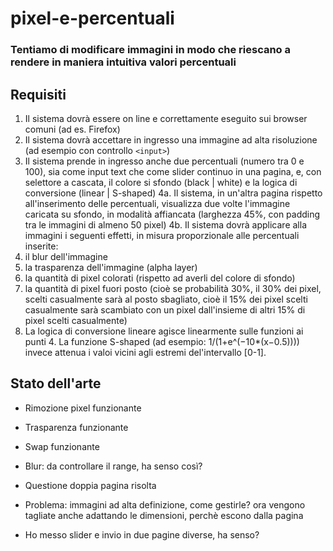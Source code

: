 ﻿# pixel-e-percentuali
### Tentiamo di modificare immagini in modo che riescano a rendere in maniera intuitiva valori percentuali

## Requisiti

1. Il sistema dovrà essere on line e correttamente eseguito sui browser comuni (ad es. Firefox)
2. Il sistema dovrà accettare in ingresso una immagine ad alta risoluzione (ad esempio con controllo `<input>`)
3. Il sistema prende in ingresso anche due percentuali (numero tra 0 e 100), sia come input text che come slider continuo in una pagina, e, con selettore a cascata, il colore si sfondo (black | white) e la logica di conversione (linear | S-shaped)
4a. Il sistema, in un'altra pagina rispetto all'inserimento delle percentuali, visualizza due volte l'immagine caricata su sfondo, in modalità affiancata (larghezza 45%, con padding tra le immagini di almeno 50 pixel)
4b. Il sistema dovrà applicare alla immagini i seguenti effetti, in misura proporzionale alle percentuali inserite:
  1. il blur dell'immagine
  2. la trasparenza dell'immagine (alpha layer)
  3. la quantità di pixel colorati (rispetto ad averli del colore di sfondo)
  4. la quantità di pixel fuori posto (cioè se probabilità 30%, il 30% dei pixel, scelti casualmente sarà al posto sbagliato, cioè il 15% dei pixel scelti casualmente sarà scambiato con un pixel dall'insieme di altri 15% di pixel scelti casualmente)
5. La logica di conversione lineare agisce linearmente sulle funzioni ai punti 4. 
La funzione S-shaped (ad esempio: 1/(1+e^(−10*(x−0.5)))) invece attenua i valoi vicini agli estremi del'intervallo [0-1].


## Stato dell'arte
- Rimozione pixel funzionante
- Trasparenza funzionante
- Swap funzionante 
- Blur: da controllare il range, ha senso così?
- Questione doppia pagina risolta

- Problema: immagini ad alta definizione, come gestirle? ora vengono tagliate anche adattando le dimensioni, perchè escono dalla pagina
- Ho messo slider e invio in due pagine diverse, ha senso?